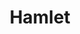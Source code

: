 ---
title: "Hamlet"
drama-url: "https://en.wikipedia.org/wiki/Hamlet"
brief-introduction: "During Hamlet's study in Germany, his father was killed by his brother Claudius. The murderer covered up the truth, usurped the throne and married the king's sister-in-law. Facing this series of changes, how should Prince Hamlet deal with it?"
img-name: "Hamlet (36280009475)"
image-url: "https://upload.wikimedia.org/wikipedia/commons/6/64/Hamlet_%2836280009475%29.jpg"
img-creator: "Stella Adler"
licence: "CC BY 2.0"

original-work-name: Gesta Danorum
original-work-type: a patriotic work of Danish history
original-work-year: 13th-century
original-work-url: https://en.wikipedia.org/wiki/Gesta_Danorum
writer: "William Shakespeare"

category: "play"
tags: "1600s, Tragedy, Family, Revenge, Royalty, Denmark"

synopsis: "When Prince Hamlet of Denmark was studying at the schooling of Wittenberg in Germany, he suddenly received news of his father's death. When he returned to attend his father's funeral, he encountered a series of events, his uncle Claudius ascending the throne, and his uncle and his mother Gertrude rushing to marry a month after his father's funeral, which filled Hamlet with suspicion and dissatisfaction. The ghost of his father Hamlet then appears, explaining that he was poisoned by Claudius and demanding revenge on Hamlet. Hamlet then pretends to be crazy to cover himself up and confirms that his uncle is indeed his father-killer. Claudius attempts to get rid of Hamlet by the hand of the king, but Hamlet flees back to Denmark, only to learn that Ophelia has committed suicide and has to accept a duel with her brother Laertes. During the duel, Hamlet's mother, Gertrude, was poisoned by drinking the poisonous wine that Claudius had prepared for Hamlet. Hamlet and Laertes were also poisoned by the sword. Hamlet, who knew the cause of the poisoning, killed Claudius and asked his friend to tell his story to his descendants.
(wikipedia 2021)"


act-brief: |

  _**Act I**_  
  Act I-The protagonist of "Hamlet" is Hamlet, the son of King Hamlet who has just passed away. Claudius is his uncle. In order to seize the throne, he took Hamlet's mother Gertrud. Denmark and Norway have long-term grievances. Although Norway is currently under the control of the frail and sickly brother of King Fortinbras, Denmark is worried about the invasion led by the dead Norwegian King's son,Prince Fortinbras.  
  One night, the ghost of King Hamlet appeared on the ramparts of Elsinore, the Danish royal castle, and it was seen by Sentry Bernardo, Marcellus, and Prince Hamlet’s friend Horatio, and they decided to tell Hamlet.  
  At the court meeting the next day, Hamlet watched gloomily as King Claudius and Queen Gertrude discussed state affairs with Polonius, the counselor. Claudius allowed Polonius' son Laerstes to return to school in France and forbade Hamlet from returning to wittenberg School. After leaving the court, Hamlet learned about the ghost from Horatio and decided to see it for himself.
  While Laerstes warns his sister Ophelia not to seek Hamlet's attention when she confesses her interest in him, Polonius orders her to reject his offer. When Hamlet went to find out the truth of the ghost, the ghost appeared to Hamlet on the wall and told him that he had been murdered by Claudius, and asked Hamlet to avenge him. So Hamlet decided to pretend to be mad to achieve his revenge plan.  
    _**Act II**_  
  Ophelia then rushed to her father and told him that Hamlet had come to her door half naked the night before and acted strange. Polonius believes that Hamlet's anomalies are caused by love, and he decides to inform Claudius and Gertrude about it. When he got there, he saw that the king and queen were greeting Rosenkrantz and Gilden Stern, two of Hamlet's two pupils, and they both knew Hamlet. The king and queen explained their purpose in the hope that the students would investigate the cause of Hamlet's abnormal behavior.  
  Polonius told Claudius and Gertrude about the cause of Hamlet's abnormal behavior, and talked to Hamlet in the halls of the castle, through which they wanted to know more about the matter. Hamlet pretends to be crazy and keeps insulting Polonius in disguise. When Rosenkrantz and Gilden Stern arrived, Hamlet greeted his "friends" warmly, when in fact Hamlet knew they had also come to inquire about the news. Hamlet merely admits that he is uncomfortable with his current situation, but he doesn't say why. Rosenkrantz and Gilden Stern told Hamlet that they had brought in a group of actors whom they had met on their way to Elsino. Hamlet welcomed the actors and confessed that he had discovered his friend had become a spy, but he asked for a monologue about the deaths of King Priam and Queen Hekuba at the height of the Trojan War. They were impressed by the speech he gave, who conspired to stage The Murder of Gonzago, a play that featured his father's murder style and determined the veracity of the ghost story, and they also wanted to study Claudius's reaction to determine whether he had committed a crime.
  _**Act III**_
  To test whether Hamlet is really mad, Polonius forces Ophelia to return Hamlet's love letters and symbols of affection to the prince, and evaluates Hamlet's reaction with Claudius. When Ophelia tries to return Hamlet's things, he accuses her of immodesty and shouts, and his reaction convinces Claudius that he is not angry for love.  
  Soon, when the court has gathered to see a play commissioned by Hamlet, Claudius suddenly gets up and leaves at the sight of the poisoned scene. This reaction is proof to Hamlet of his uncle's guilt.
  On his way to his mother's room, Hamlet meets Claudius, who falls to his knees, and he says to himself that he cannot repent, because he still has this ill-gotten fortune:his brother's crown and wife. Hamlet sneaked behind him but didn't kill him. In the Queen's bedroom, Hamlet had a big fight with his mother. Polonius hid to the side to spy, and Gertrude thought Hamlet was going to kill her, so he cried out for help, and in a panic Hamlet mistakenly killed Polonius. In anger he insulted his mother. The ghost enters and reprimands Hamlet, but Gertrude is unable to see or hear the ghost, thinking hamlet is going further mad. After pleading with the queen not to sleep with Claudius again, Hamlet dragged Polonius's body away.  
  _**Act IV**_
  Upon learning of Polonius' death, Claudius feared for his life and wrote a secret letter to the king asking Hamlet to be executed. Ophelia is saddened by her father's death, and Lylester returns from France, outraged by the news of her father's death and her sister's madness. Claudius proposes that Lecters engage in a fencing match with Hamlet in an attempt to poison Hamlet. Gertrude interrupted him, saying that Ophelia had drowned and the cause of death was unknown.  
  _**Act V**_
  Horatio receives a letter from Hamlet in which the prince escaped while negotiating with the pirates. They were talking to the gravediggers, and Ophelia's funeral procession came, organized by Laertes. Hamlet and Horatio initially hide, but when Hamlet finds the buried person Ophelia, he takes the initiative to stand up and he announces his love for her in public.  
  Back in Elsino, Hamlet explains to Horatio that he has found claudius with rosenkrantz and Gilden stern's relics, which contain a letter that he feels his former friend should have been killed. Their conversation was interrupted by Osric, who even challenged Hamlet with fencing. Hamlet accepted the courtier's challenge despite Horatio's persuasion. Hamlet initially prevailed, and Gertrude raised a glass to him with the poisonous wine glass that Claudius had left for Hamlet. Claudius tried to stop her, but it was too late, she had already drunk the poisoned wine, and Laertes realized that the plot would be exposed. Lelters slashed Hamlet with his poisonous sword. In the melee that followed, they exchanged swords in their hands, and Hamlet stabbed Laertes with his own poisonous sword. Gertrude fell and died. In his dying moments, Lelters reconciles with Hamlet and exposes Claudius' ruse. Hamlet rushed toward Claudius and killed him. As the poison slowly took effect, Hamlet heard that Fortinbras was marching in the area and appointed the Norwegian prince as his next successor. Horatio felt sad at the thought that he had survived and Hamlet had died. He said he would commit suicide, but Hamlet pleaded with him to continue living and tell his story to posterity.   
  Hamlet died in Horatio's arms and said "all that's left is silence". Fortinbras marched to Poland with his army, and he came to the palace, where a British ambassador brought news of the deaths of Rosenkrantz and Gilden stern. Horatio promised to tell the whole story of these events, and When Fortinbras saw that the entire Danish royal family was dead, he spontaneously became king and ordered a solemn funeral in memory of Hamlet.  
  (wikipeida 2021)

transition: |
  There is insufficient conclusive evidence for specific performances in the early days of the play. It is sometimes thought that the crew of the Red Dragon, moored near Sierra Leone, performed Hamlet in September 1607; However, this claim is based on the insertion of a "lost" paragraph in a period document in the 19th century and is widely regarded today as a hoax . More believable, the play toured Germany for five years after Shakespeare's death. It was performed before James I in 1619 and Charles I in 1637. Oxford editor George Shepard argues that because there are many innuendos and references to Hamlet in contemporary literature (Shakespeare only mentions Falstaff), the frequency of the play's performances is certainly not recorded in history.    
  What is certain is that the famous "Hamlet" was later put on the silver screen many times and adapted into multiple versions of the stage play, which was deeply loved by the audience. (wikipedia 2021)
performance-date: 
performance-country: 
performance-city: 
performance-venue: 
director: 
director-img-url:
director-img-licence:
scriptwriter: 

references: "wikipedia.org. 2021. Hamlet - Wikipedia. [online] Available at: <https://en.wikipedia.org/wiki/Hamlet> [Accessed 13 December 2021]." 

music1: Ghost Of Hamlet's Father
music-url: https://www.youtube.com/watch?v=RN4rkv6FtVg

music2: Shostakovich 'Hamlet' Film Music-Bernard Herrmann conducts
music-url: https://www.youtube.com/watch?v=I7C9w4yy07I 

music3: Ophelia's songs from Shakespeare's Hamlet
music3-url: https://www.youtube.com/watch?v=I316sDd2OY4

layout: exhibit
---